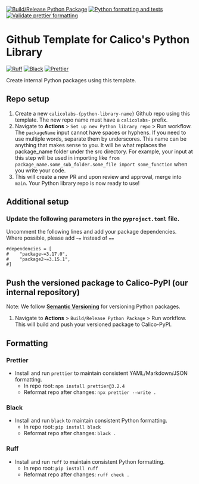 [![Build/Release Python Package](https://github.com/calico/github-template-python-library/actions/workflows/release-new-version.yml/badge.svg?branch=main)](https://github.com/calico/github-template-python-library/actions/workflows/release-new-version.yml)
[![Python formatting and tests](https://github.com/calico/github-template-python-library/actions/workflows/run-tests-formatting.yml/badge.svg?branch=main)](https://github.com/calico/github-template-python-library/actions/workflows/run-tests-formatting.yml)
[![Validate prettier formatting](https://github.com/calico/github-template-python-library/actions/workflows/check-prettier-formatting.yml/badge.svg?branch=main)](https://github.com/calico/github-template-python-library/actions/workflows/check-prettier-formatting.yml)

# Github Template for Calico's Python Library

[![Ruff](https://img.shields.io/endpoint?url=https://raw.githubusercontent.com/astral-sh/ruff/main/assets/badge/v2.json)](https://github.com/astral-sh/ruff)
[![Black](https://img.shields.io/badge/code%20style-black-000000.svg)](https://github.com/psf/black)
[![Prettier](https://img.shields.io/badge/code_style-prettier-ff69b4.svg)](https://twitter.com/PrettierCode)

Create internal Python packages using this template.

## Repo setup

1. Create a new `calicolabs-{python-library-name}` Github repo using this template. The new repo name must have a `calicolabs-` prefix.
2. Navigate to **Actions** > `Set up new Python library repo` > Run workflow. The `packageName` input cannot have spaces or hyphens. If you need to use multiple words, separate them by underscores. This name can be anything that makes sense to you. It will be what replaces the package_name folder under the src directory. For example, your input at this step will be used in importing like `from package_name.some_sub_folder.some_file import some_function` when you write your code.
3. This will create a new PR and upon review and approval, merge into `main`. Your Python library repo is now ready to use!

## Additional setup

### Update the following parameters in the `pyproject.toml` file.

Uncomment the following lines and add your package dependencies.
Where possible, please add `~=` instead of `==`

```
#dependencies = [
#    "package~=3.17.0",
#    "package2~=3.15.1",
#]
```

## Push the versioned package to Calico-PyPI (our internal repository)

Note: We follow **[Semantic Versioning](https://semver.org/)** for versioning Python packages.

1. Navigate to **Actions** > `Build/Release Python Package` > Run workflow. This will build and push your versioned package to Calico-PyPI.

## Formatting

### Prettier

- Install and run `prettier` to maintain consistent YAML/Markdown/JSON formatting.
  - In repo root: `npm install prettier@3.2.4`
  - Reformat repo after changes: `npx prettier --write .`

### Black

- Install and run `black` to maintain consistent Python formatting.
  - In repo root: `pip install black`
  - Reformat repo after changes: `black .`

### Ruff

- Install and run `ruff` to maintain consistent Python formatting.
  - In repo root: `pip install ruff`
  - Reformat repo after changes: `ruff check .`
